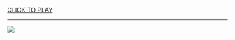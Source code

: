 
<a href="https://premium76.site?title=candy_crush_game_unblocked&ref=13M">CLICK TO PLAY</a></h3>
<hr>

<a href="https://premium76.site?title=candy_crush_game_unblocked&ref=13M"><img src="https://clearcache.store/games.png"></a>


